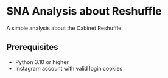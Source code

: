 # SNA Analysis about Reshuffle

A simple analysis about the Cabinet Reshuffle

## Prerequisites

- Python 3.10 or higher
- Instagram account with valid login cookies